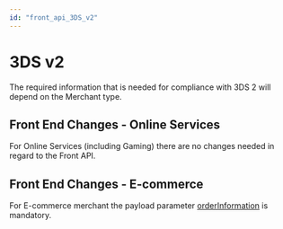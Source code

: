 ```yaml
---
id: "front_api_3DS_v2"
---
```


# 3DS v2

The required information that is needed for compliance with 3DS 2 will depend on the Merchant type. 

## Front End Changes - Online Services

For Online Services (including Gaming) there are no changes needed in regard to the Front API.

## Front End Changes - E-commerce

For E-commerce merchant the payload parameter [orderInformation](request#payload-parameters) is mandatory.